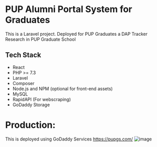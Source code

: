 # PUP Alumni Portal System for Graduates

This is a Laravel project. Deployed for PUP Graduates a DAP Tracker Research in PUP Graduate School

## Tech Stack
- React
- PHP >= 7.3
- Laravel
- Composer
- Node.js and NPM (optional for front-end assets)
- MySQL
- RapidAPI (For webscraping)
- GoDaddy Storage


# Production:
This is deployed using GoDaddy Services
https://pupgs.com/
![image](https://github.com/user-attachments/assets/f4770055-6e93-4a40-aad4-f477cf8df064)

